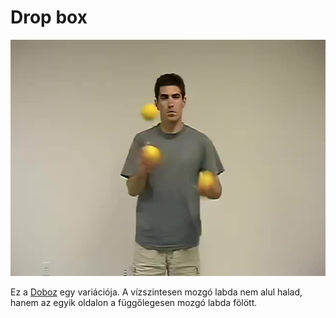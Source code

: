 # Drop box

![dropbox](/site/videos/poster/dropbox.jpg)

Ez a [Doboz](doboz.md) egy variációja. A vízszintesen mozgó labda nem alul halad, hanem az egyik oldalon a függőlegesen mozgó labda fölött.


